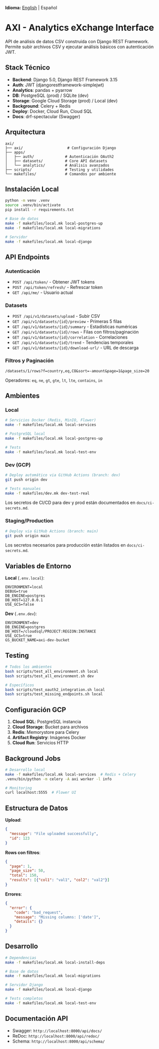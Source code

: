 **Idioma:** [English](./README.md) | Español

# AXI - Analytics eXchange Interface

API de análisis de datos CSV construida con Django REST Framework. Permite subir archivos CSV y ejecutar análisis básicos con autenticación JWT.

## Stack Técnico

- **Backend**: Django 5.0, Django REST Framework 3.15
- **Auth**: JWT (djangorestframework-simplejwt)
- **Analytics**: pandas + pyarrow
- **DB**: PostgreSQL (prod) / SQLite (dev)
- **Storage**: Google Cloud Storage (prod) / Local (dev)
- **Background**: Celery + Redis
- **Deploy**: Docker, Cloud Run, Cloud SQL
- **Docs**: drf-spectacular (Swagger)

## Arquitectura

```
axi/
├── axi/                    # Configuración Django
├── apps/
│   ├── auth/              # Autenticación OAuth2
│   ├── datasets/          # Core API datasets
│   └── analytics/         # Análisis avanzados
├── scripts/               # Testing y utilidades
└── makefiles/             # Comandos por ambiente
```

## Instalación Local

```bash
python -m venv .venv
source .venv/bin/activate
pip install -r requirements.txt

# Base de datos
make -f makefiles/local.mk local-postgres-up
make -f makefiles/local.mk local-migrations

# Servidor
make -f makefiles/local.mk local-django
```

## API Endpoints

### Autenticación
- `POST /api/token/` - Obtener JWT tokens
- `POST /api/token/refresh/` - Refrescar token
- `GET /api/me/` - Usuario actual

### Datasets
- `POST /api/v1/datasets/upload` - Subir CSV
- `GET /api/v1/datasets/{id}/preview` - Primeras 5 filas
- `GET /api/v1/datasets/{id}/summary` - Estadísticas numéricas
- `GET /api/v1/datasets/{id}/rows` - Filas con filtros/paginación
- `GET /api/v1/datasets/{id}/correlation` - Correlaciones
- `GET /api/v1/datasets/{id}/trend` - Tendencias temporales
- `GET /api/v1/datasets/{id}/download-url/` - URL de descarga

### Filtros y Paginación
```
/datasets/1/rows?f=country,eq,CO&sort=-amount&page=1&page_size=20
```

Operadores: `eq`, `ne`, `gt`, `gte`, `lt`, `lte`, `contains`, `in`

## Ambientes

### Local
```bash
# Servicios Docker (Redis, MinIO, Flower)
make -f makefiles/local.mk local-services

# PostgreSQL local
make -f makefiles/local.mk local-postgres-up

# Tests
make -f makefiles/local.mk local-test-env
```

### Dev (GCP)
```bash
# Deploy automático via GitHub Actions (branch: dev)
git push origin dev

# Tests manuales
make -f makefiles/dev.mk dev-test-real
```

Los secretos de CI/CD para dev y prod están documentados en `docs/ci-secrets.md`.

### Staging/Production
```bash
# Deploy via GitHub Actions (branch: main)
git push origin main
```

Los secretos necesarios para producción están listados en `docs/ci-secrets.md`.

## Variables de Entorno

**Local** (`.env.local`):
```
ENVIRONMENT=local
DEBUG=true
DB_ENGINE=postgres
DB_HOST=127.0.0.1
USE_GCS=false
```

**Dev** (`.env.dev`):
```
ENVIRONMENT=dev
DB_ENGINE=postgres
DB_HOST=/cloudsql/PROJECT:REGION:INSTANCE
USE_GCS=true
GS_BUCKET_NAME=axi-dev-bucket
```

## Testing

```bash
# Todos los ambientes
bash scripts/test_all_environment.sh local
bash scripts/test_all_environment.sh dev

# Específicos
bash scripts/test_oauth2_integration.sh local
bash scripts/test_missing_endpoints.sh local
```

## Configuración GCP

1. **Cloud SQL**: PostgreSQL instancia
2. **Cloud Storage**: Bucket para archivos
3. **Redis**: Memorystore para Celery
4. **Artifact Registry**: Imágenes Docker
5. **Cloud Run**: Servicios HTTP

## Background Jobs

```bash
# Desarrollo local
make -f makefiles/local.mk local-services  # Redis + Celery
.venv/bin/python -m celery -A axi worker -l info

# Monitoring
curl localhost:5555  # Flower UI
```

## Estructura de Datos

**Upload**:
```json
{
  "message": "File uploaded successfully",
  "id": 123
}
```

**Rows con filtros**:
```json
{
  "page": 1,
  "page_size": 50,
  "total": 150,
  "results": [{"col1": "val1", "col2": "val2"}]
}
```

**Errores**:
```json
{
  "error": {
    "code": "bad_request",
    "message": "Missing columns: ['date']",
    "details": {}
  }
}
```

## Desarrollo

```bash
# Dependencias
make -f makefiles/local.mk local-install-deps

# Base de datos
make -f makefiles/local.mk local-migrations

# Servidor Django
make -f makefiles/local.mk local-django

# Tests completos
make -f makefiles/local.mk local-test-env
```

## Documentación API

- Swagger: `http://localhost:8000/api/docs/`
- ReDoc: `http://localhost:8000/api/redoc/`
- Schema: `http://localhost:8000/api/schema/`
